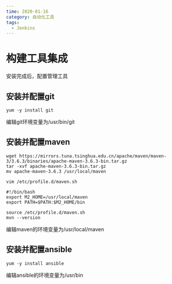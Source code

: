 ```yaml
---
time: 2020-01-16
category: 自动化工具
tags:
  - Jenkins
---
```


# 构建工具集成

安装完成后，配置管理工具

## 安装并配置git

```shell
yum -y install git
```


编辑git环境变量为/usr/bin/git

## 安装并配置maven

```shell
wget https://mirrors.tuna.tsinghua.edu.cn/apache/maven/maven-3/3.6.3/binaries/apache-maven-3.6.3-bin.tar.gz
tar -xvf apache-maven-3.6.3-bin.tar.gz
mv apache-maven-3.6.3 /usr/local/maven
```

`vim /etc/profile.d/maven.sh`

```shell
#!/bin/bash
export M2_HOME=/usr/local/maven
export PATH=$PATH:$M2_HOME/bin
```

```
source /etc/profile.d/maven.sh
mvn --version
```

编辑maven的环境变量为/usr/local/maven

## 安装并配置ansible

```shell
yum -y install ansible
```

编辑ansible的环境变量为/usr/bin

